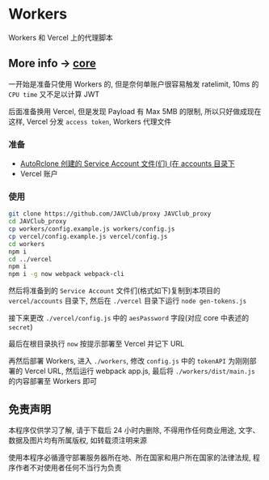 # Workers

Workers 和 Vercel 上的代理脚本

## More info -> [core](https://github.com/JAVClub/core)

一开始是准备只使用 Workers 的, 但是奈何单账户很容易触发 ratelimit, 10ms 的 `CPU time` 又不足以计算 JWT

后面准备换用 Vercel, 但是发现 Payload 有 Max 5MB 的限制, 所以只好做成现在这样, Vercel 分发 `access token`, Workers 代理文件

### 准备

- [AutoRclone 创建的 Service Account 文件(们) (在 accounts 目录下](https://gsuitems.com/index.php/archives/13/)
- Vercel 账户

### 使用

```bash
git clone https://github.com/JAVClub/proxy JAVClub_proxy
cd JAVClub_proxy
cp workers/config.example.js workers/config.js
cp vercel/config.example.js vercel/config.js
cd workers
npm i
cd ../vercel
npm i
npm i -g now webpack webpack-cli
```

然后将准备到的 `Service Account` 文件们(格式如下)复制到本项目的 `vercel/accounts` 目录下, 然后在 `./vercel` 目录下运行 `node gen-tokens.js`

接下来更改 `./vercel/config.js` 中的 `aesPassword` 字段(对应 core 中表述的 `secret`)

最后在根目录执行 `now` 按提示部署至 Vercel 并记下 URL

再然后部署 Workers, 进入 `./workers`, 修改 `config.js` 中的 `tokenAPI` 为刚刚部署的 Vercel URL, 然后运行 webpack app.js, 最后将 `./workers/dist/main.js` 的内容部署至 Workers 即可

## 免责声明

本程序仅供学习了解, 请于下载后 24 小时内删除, 不得用作任何商业用途, 文字、数据及图片均有所属版权, 如转载须注明来源

使用本程序必循遵守部署服务器所在地、所在国家和用户所在国家的法律法规, 程序作者不对使用者任何不当行为负责
